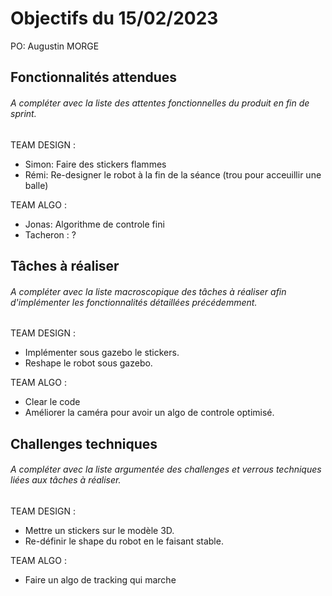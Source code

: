 # Objectifs du 15/02/2023

PO: Augustin MORGE


## Fonctionnalités attendues

###### A compléter avec la liste des attentes fonctionnelles du produit en fin de sprint.

TEAM DESIGN :
  - Simon: Faire des stickers flammes
  - Rémi: Re-designer le robot à la fin de la séance (trou pour acceuillir une balle)

TEAM ALGO :
  - Jonas: Algorithme de controle fini
  - Tacheron : ?


## Tâches à réaliser

###### A compléter avec la liste macroscopique des tâches à réaliser afin d'implémenter les fonctionnalités détaillées précédemment.
TEAM DESIGN :
  - Implémenter sous gazebo le stickers.
  - Reshape le robot sous gazebo.

TEAM ALGO :
  - Clear le code
  - Améliorer la caméra pour avoir un algo de controle optimisé.


## Challenges techniques

###### A compléter avec la liste argumentée des challenges et verrous techniques liées aux tâches à réaliser.
TEAM DESIGN :
  - Mettre un stickers sur le modèle 3D.
  - Re-définir le shape du robot en le faisant stable.

TEAM ALGO :
  - Faire un algo de tracking qui marche
